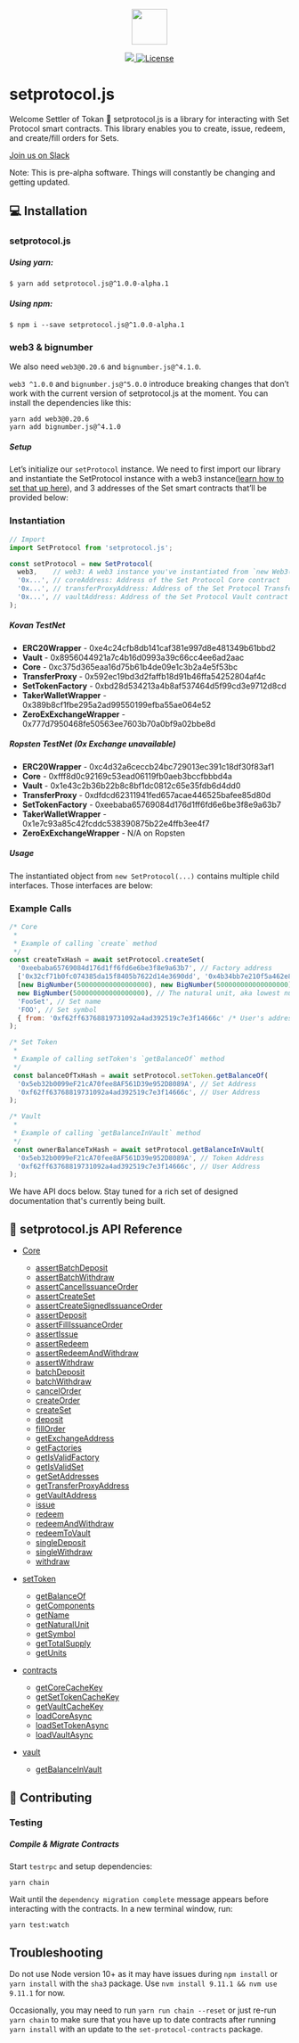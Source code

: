 <p align="center"><img src="https://s3-us-west-1.amazonaws.com/set-protocol/img/assets/set-protocol-logo.png" width="64" /></p>

<p align="center">
  <a href="https://circleci.com/gh/SetProtocol/setProtocol.js/tree/master" target="_blank" rel="noopener">
    <img src="https://img.shields.io/circleci/project/github/SetProtocol/setProtocol.js/master.svg" />
  </a>
  <a href='https://github.com/SetProtocol/setProtocol.js/blob/master/LICENSE' target="_blank" rel="noopener">
    <img src='https://img.shields.io/github/license/SetProtocol/setProtocol.js.svg' alt='License' />
  </a>
</p>

# setprotocol.js
Welcome Settler of Tokan :wave: setprotocol.js is a library for interacting with Set Protocol smart contracts.
This library enables you to create, issue, redeem, and create/fill orders for Sets.

<a href="https://join.slack.com/t/setprotocol/shared_invite/enQtMjYzNjk4MzI1NzgxLWRlYzhkY2JlNjQ4YmU4OTUwZWQ5NzdkZjM3ZDVlNzU1MTJmZWM1NTNmM2JlYmE5YzljZjFmZTBhNzkyN2M1MzQ" target="_blank" rel="noopener">
  Join us on Slack
</a>

Note: This is pre-alpha software. Things will constantly be changing and getting updated.
## :computer: Installation
### setprotocol.js
##### Using yarn:
```shell
$ yarn add setprotocol.js@^1.0.0-alpha.1
```
##### Using npm:
```shell
$ npm i --save setprotocol.js@^1.0.0-alpha.1
```

### web3 & bignumber
We also need `web3@0.20.6` and `bignumber.js@^4.1.0`.

`web3 ^1.0.0` and `bignumber.js@^5.0.0` introduce breaking changes that don’t work with the current version of setprotocol.js at the moment. You can install the dependencies like this:
```shell
yarn add web3@0.20.6
yarn add bignumber.js@^4.1.0
```

##### Setup
Let’s initialize our `setProtocol` instance. We need to first import our library and instantiate the SetProtocol instance with a web3 instance([learn how to set that up here](https://github.com/ethereum/web3.js/)), and 3 addresses of the Set smart contracts that’ll be provided below:

### Instantiation
```js
// Import
import SetProtocol from 'setprotocol.js';

const setProtocol = new SetProtocol(
  web3,    // web3: A web3 instance you've instantiated from `new Web3(currentProvider)`
  '0x...', // coreAddress: Address of the Set Protocol Core contract
  '0x...', // transferProxyAddress: Address of the Set Protocol Transfer Proxy contract
  '0x...', // vaultAddress: Address of the Set Protocol Vault contract
);
```

##### Kovan TestNet
* **ERC20Wrapper** - 0xe4c24cfb8db141caf381e997d8e481349b61bbd2
* **Vault** - 0x8956044921a7c4b16d0993a39c66cc4ee6ad2aac
* **Core** - 0xc375d365eaa16d75b61b4de09e1c3b2a4e5f53bc
* **TransferProxy** - 0x592ec19bd3d2faffb18d91b46ffa54252804af4c
* **SetTokenFactory** - 0xbd28d534213a4b8af537464d5f99cd3e9712d8cd
* **TakerWalletWrapper** - 0x389b8cf1fbe295a2ad99550199efba55ae064e52
* **ZeroExExchangeWrapper** - 0x777d7950468fe50563ee7603b70a0bf9a02bbe8d

##### Ropsten TestNet (0x Exchange unavailable)
* **ERC20Wrapper** - 0xc4d32a6ceccb24bc729013ec391c18df30f83af1
* **Core** - 0xfff8d0c92169c53ead06119fb0aeb3bccfbbbd4a
* **Vault** - 0x1e43c2b36b22b8c8bf1dc0812c65e35fdb6d4dd0
* **TransferProxy** - 0xdfdcd62311941fed657acae446525bafee85d80d
* **SetTokenFactory** - 0xeebaba65769084d176d1ff6fd6e6be3f8e9a63b7
* **TakerWalletWrapper** - 0x1e7c93a85c42fcddc538390875b22e4ffb3ee4f7
* **ZeroExExchangeWrapper** - N/A on Ropsten

##### Usage
The instantiated object from `new SetProtocol(...)` contains multiple child interfaces. Those interfaces are below:
### Example Calls
```js
/* Core
 *
 * Example of calling `create` method
 */
const createTxHash = await setProtocol.createSet(
  '0xeebaba65769084d176d1ff6fd6e6be3f8e9a63b7', // Factory address
  ['0x32cf71b0fc074385da15f8405b7622d14e3690dd', '0x4b34bb7e210f5a462e8cd2d92555d1bd18d03bf2'], // Component addresses
  [new BigNumber(500000000000000000), new BigNumber(500000000000000000)], // Units in natural units
  new BigNumber(500000000000000000), // The natural unit, aka lowest number all component units can be divided by
  'FooSet', // Set name
  'FOO', // Set symbol
  { from: '0xf62ff63768819731092a4ad392519c7e3f14666c' /* User's address */ }, // txOptions
);

/* Set Token
 *
 * Example of calling setToken's `getBalanceOf` method
 */
 const balanceOfTxHash = await setProtocol.setToken.getBalanceOf(
  '0x5eb32b0099eF21cA70fee8AF561D39e952D8089A', // Set Address
  '0xf62ff63768819731092a4ad392519c7e3f14666c', // User Address
);

/* Vault
 *
 * Example of calling `getBalanceInVault` method
 */
 const ownerBalanceTxHash = await setProtocol.getBalanceInVault(
  '0x5eb32b0099eF21cA70fee8AF561D39e952D8089A', // Token Address
  '0xf62ff63768819731092a4ad392519c7e3f14666c', // User Address
);
```

We have API docs below. Stay tuned for a rich set of designed documentation that's currently being built.

## :rocket: setprotocol.js API Reference
* [Core](documentation/classes/_coreapi_.coreapi.md)
  * [assertBatchDeposit](documentation/classes/_coreapi_.coreapi.md#assertbatchdeposit)
  * [assertBatchWithdraw](documentation/classes/_coreapi_.coreapi.md#assertbatchwithdraw)
  * [assertCancelIssuanceOrder](documentation/classes/_coreapi_.coreapi.md#assertcancelissuanceorder)
  * [assertCreateSet](documentation/classes/_coreapi_.coreapi.md#assertcreateset)
  * [assertCreateSignedIssuanceOrder](documentation/classes/_coreapi_.coreapi.md#assertcreatesignedissuanceorder)
  * [assertDeposit](documentation/classes/_coreapi_.coreapi.md#assertdeposit)
  * [assertFillIssuanceOrder](documentation/classes/_coreapi_.coreapi.md#assertfillissuanceorder)
  * [assertIssue](documentation/classes/_coreapi_.coreapi.md#assertissue)
  * [assertRedeem](documentation/classes/_coreapi_.coreapi.md#assertredeem)
  * [assertRedeemAndWithdraw](documentation/classes/_coreapi_.coreapi.md#assertredeemandwithdraw)
  * [assertWithdraw](documentation/classes/_coreapi_.coreapi.md#assertwithdraw)
  * [batchDeposit](documentation/classes/_coreapi_.coreapi.md#batchdeposit)
  * [batchWithdraw](documentation/classes/_coreapi_.coreapi.md#batchwithdraw)
  * [cancelOrder](documentation/classes/_coreapi_.coreapi.md#cancelorder)
  * [createOrder](documentation/classes/_coreapi_.coreapi.md#createorder)
  * [createSet](documentation/classes/_coreapi_.coreapi.md#createset)
  * [deposit](documentation/classes/_coreapi_.coreapi.md#deposit)
  * [fillOrder](documentation/classes/_coreapi_.coreapi.md#fillorder)
  * [getExchangeAddress](documentation/classes/_coreapi_.coreapi.md#getexchangeaddress)
  * [getFactories](documentation/classes/_coreapi_.coreapi.md#getfactories)
  * [getIsValidFactory](documentation/classes/_coreapi_.coreapi.md#getisvalidfactory)
  * [getIsValidSet](documentation/classes/_coreapi_.coreapi.md#getisvalidset)
  * [getSetAddresses](documentation/classes/_coreapi_.coreapi.md#getsetaddresses)
  * [getTransferProxyAddress](documentation/classes/_coreapi_.coreapi.md#gettransferproxyaddress)
  * [getVaultAddress](documentation/classes/_coreapi_.coreapi.md#getvaultaddress)
  * [issue](documentation/classes/_coreapi_.coreapi.md#issue)
  * [redeem](documentation/classes/_coreapi_.coreapi.md#redeem)
  * [redeemAndWithdraw](documentation/classes/_coreapi_.coreapi.md#redeemandwithdraw)
  * [redeemToVault](documentation/classes/_coreapi_.coreapi.md#redeemtovault)
  * [singleDeposit](documentation/classes/_coreapi_.coreapi.md#singledeposit)
  * [singleWithdraw](documentation/classes/_coreapi_.coreapi.md#singlewithdraw)
  * [withdraw](documentation/classes/_coreapi_.coreapi.md#withdraw)

* [setToken](documentation/classes/_settokenapi_.settokenapi.md)
  * [getBalanceOf](documentation/classes/_settokenapi_.settokenapi.md#getbalanceof)
  * [getComponents](documentation/classes/_settokenapi_.settokenapi.md#getcomponents)
  * [getName](documentation/classes/_settokenapi_.settokenapi.md#getname)
  * [getNaturalUnit](documentation/classes/_settokenapi_.settokenapi.md#getnaturalunit)
  * [getSymbol](documentation/classes/_settokenapi_.settokenapi.md#getsymbol)
  * [getTotalSupply](documentation/classes/_settokenapi_.settokenapi.md#gettotalsupply)
  * [getUnits](documentation/classes/_settokenapi_.settokenapi.md#getunits)

* [contracts](documentation/classes/_contractsapi_.contractsapi.md)
  * [getCoreCacheKey](documentation/classes/_contractsapi_.contractsapi.md#getcorecachekey)
  * [getSetTokenCacheKey](documentation/classes/_contractsapi_.contractsapi.md#getsettokencachekey)
  * [getVaultCacheKey](documentation/classes/_contractsapi_.contractsapi.md#getvaultcachekey)
  * [loadCoreAsync](documentation/classes/_contractsapi_.contractsapi.md#loadcoreasync)
  * [loadSetTokenAsync](documentation/classes/_contractsapi_.contractsapi.md#loadsettokenasync)
  * [loadVaultAsync](documentation/classes/_contractsapi_.contractsapi.md#loadvaultasync)

* [vault](documentation/classes/_vaultapi_.vaultapi.md)
  * [getBalanceInVault](documentation/classes/_vaultapi_.vaultapi.md#getbalanceinvault)

## :raising_hand: Contributing
### Testing
##### Compile & Migrate Contracts

Start `testrpc` and setup dependencies:
```
yarn chain
```
Wait until the `dependency migration complete` message appears before interacting with the contracts.
In a new terminal window, run:
```
yarn test:watch
```

## Troubleshooting
Do not use Node version 10+ as it may have issues during `npm install` or `yarn install` with the `sha3` package.  Use `nvm install 9.11.1 && nvm use 9.11.1` for now.

Occasionally, you may need to run `yarn run chain --reset` or just re-run `yarn chain` to make sure that you have up to date contracts after running `yarn install` with an update to the `set-protocol-contracts` package.
